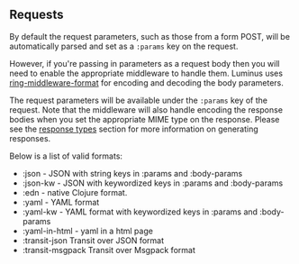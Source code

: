 ## Requests

By default the request parameters, such as those from a form POST, will be automatically parsed
and set as a `:params` key on the request.

However, if you're passing in parameters as a request body then you will need to enable the appropriate
middleware to handle them. Luminus uses [ring-middleware-format](https://github.com/ngrunwald/ring-middleware-format)
for encoding and decoding the body parameters.

The request parameters will be available under the `:params` key
of the request. Note that the middleware will also handle encoding the response bodies when you set the appropriate MIME
type on the response. Please see the [response types](/docs/responses.md) section for more information on generating responses.

Below is a list of valid formats:

* :json - JSON with string keys in :params and :body-params
* :json-kw - JSON with keywordized keys in :params and :body-params
* :edn - native Clojure format.
* :yaml - YAML format
* :yaml-kw - YAML format with keywordized keys in :params and :body-params
* :yaml-in-html - yaml in a html page
* :transit-json Transit over JSON format
* :transit-msgpack Transit over Msgpack format
